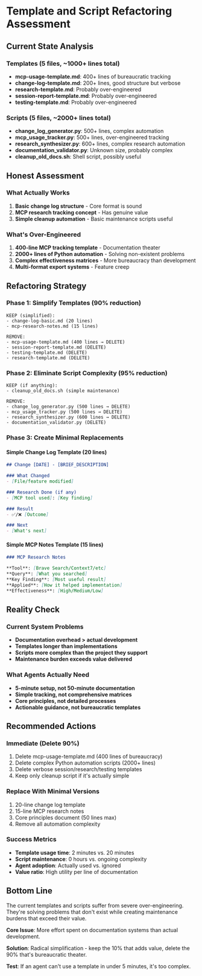 # Template and Script Refactoring Assessment

## Current State Analysis

### Templates (5 files, ~1000+ lines total)
- **mcp-usage-template.md**: 400+ lines of bureaucratic tracking
- **change-log-template.md**: 200+ lines, good structure but verbose
- **research-template.md**: Probably over-engineered
- **session-report-template.md**: Probably over-engineered  
- **testing-template.md**: Probably over-engineered

### Scripts (5 files, ~2000+ lines total)
- **change_log_generator.py**: 500+ lines, complex automation
- **mcp_usage_tracker.py**: 500+ lines, over-engineered tracking
- **research_synthesizer.py**: 600+ lines, complex research automation
- **documentation_validator.py**: Unknown size, probably complex
- **cleanup_old_docs.sh**: Shell script, possibly useful

## Honest Assessment

### What Actually Works
1. **Basic change log structure** - Core format is sound
2. **MCP research tracking concept** - Has genuine value
3. **Simple cleanup automation** - Basic maintenance scripts useful

### What's Over-Engineered
1. **400-line MCP tracking template** - Documentation theater
2. **2000+ lines of Python automation** - Solving non-existent problems
3. **Complex effectiveness matrices** - More bureaucracy than development
4. **Multi-format export systems** - Feature creep

## Refactoring Strategy

### Phase 1: Simplify Templates (90% reduction)
```
KEEP (simplified):
- change-log-basic.md (20 lines)
- mcp-research-notes.md (15 lines)

REMOVE:
- mcp-usage-template.md (400 lines → DELETE)
- session-report-template.md (DELETE)
- testing-template.md (DELETE)
- research-template.md (DELETE)
```

### Phase 2: Eliminate Script Complexity (95% reduction)
```
KEEP (if anything):
- cleanup_old_docs.sh (simple maintenance)

REMOVE:
- change_log_generator.py (500 lines → DELETE)
- mcp_usage_tracker.py (500 lines → DELETE)  
- research_synthesizer.py (600 lines → DELETE)
- documentation_validator.py (DELETE)
```

### Phase 3: Create Minimal Replacements

#### Simple Change Log Template (20 lines)
```markdown
## Change [DATE] - [BRIEF_DESCRIPTION]

### What Changed
- [File/feature modified]

### Research Done (if any)
- [MCP tool used]: [Key finding]

### Result
- ✅/❌ [Outcome]

### Next
- [What's next]
```

#### Simple MCP Notes Template (15 lines)
```markdown
### MCP Research Notes

**Tool**: [Brave Search/Context7/etc]
**Query**: [What you searched]
**Key Finding**: [Most useful result]
**Applied**: [How it helped implementation]
**Effectiveness**: [High/Medium/Low]
```

## Reality Check

### Current System Problems
- **Documentation overhead > actual development**
- **Templates longer than implementations**
- **Scripts more complex than the project they support**
- **Maintenance burden exceeds value delivered**

### What Agents Actually Need
- **5-minute setup, not 50-minute documentation**
- **Simple tracking, not comprehensive matrices**
- **Core principles, not detailed processes**
- **Actionable guidance, not bureaucratic templates**

## Recommended Actions

### Immediate (Delete 90%)
1. Delete mcp-usage-template.md (400 lines of bureaucracy)
2. Delete complex Python automation scripts (2000+ lines)
3. Delete verbose session/research/testing templates
4. Keep only cleanup script if it's actually simple

### Replace With Minimal Versions
1. 20-line change log template
2. 15-line MCP research notes
3. Core principles document (50 lines max)
4. Remove all automation complexity

### Success Metrics
- **Template usage time**: 2 minutes vs. 20 minutes
- **Script maintenance**: 0 hours vs. ongoing complexity
- **Agent adoption**: Actually used vs. ignored
- **Value ratio**: High utility per line of documentation

## Bottom Line

The current templates and scripts suffer from severe over-engineering. They're solving problems that don't exist while creating maintenance burdens that exceed their value. 

**Core Issue**: More effort spent on documentation systems than actual development.

**Solution**: Radical simplification - keep the 10% that adds value, delete the 90% that's bureaucratic theater.

**Test**: If an agent can't use a template in under 5 minutes, it's too complex.